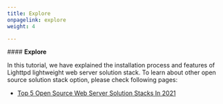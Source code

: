 ```yaml
---
title: Explore
onpagelink: explore
weight: 4

---
```


<a class="anchor" id="explore" name="explore"></a>#### **Explore**

In this tutorial, we have explained the installation process and features of Lighttpd lightweight web server solution stack. To learn about other open source solution stack option, please check following pages:

- [Top 5 Open Source Web Server Solution Stacks In 2021](https://blog.containerize.com/2021/01/08/top-5-open-source-web-server-solution-stacks-in-2021/)
 
